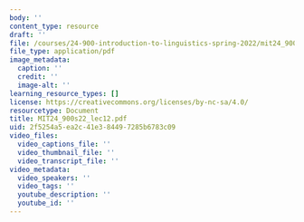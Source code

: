 ```yaml
---
body: ''
content_type: resource
draft: ''
file: /courses/24-900-introduction-to-linguistics-spring-2022/mit24_900s22_lec12.pdf
file_type: application/pdf
image_metadata:
  caption: ''
  credit: ''
  image-alt: ''
learning_resource_types: []
license: https://creativecommons.org/licenses/by-nc-sa/4.0/
resourcetype: Document
title: MIT24_900s22_lec12.pdf
uid: 2f5254a5-ea2c-41e3-8449-7285b6783c09
video_files:
  video_captions_file: ''
  video_thumbnail_file: ''
  video_transcript_file: ''
video_metadata:
  video_speakers: ''
  video_tags: ''
  youtube_description: ''
  youtube_id: ''
---
```

